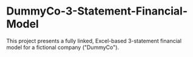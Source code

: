 # DummyCo-3-Statement-Financial-Model
This project presents a fully linked, Excel-based 3-statement financial model for a fictional company ("DummyCo").
